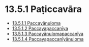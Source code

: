 

# 13.5.1 Paṭiccavāra

* [13.5.1.1 Paccayānuloma](13.5.1/13.5.1.1.md)
* [13.5.1.2 Paccayapaccanīya](13.5.1/13.5.1.2.md)
* [13.5.1.3 Paccayānulomapaccanīya](13.5.1/13.5.1.3.md)
* [13.5.1.4 Paccayapaccanīyānuloma](13.5.1/13.5.1.4.md)



